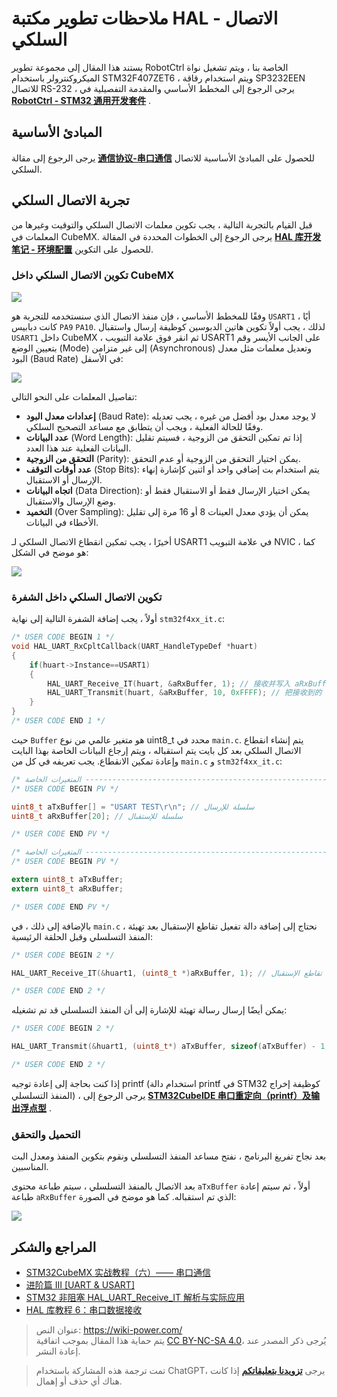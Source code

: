 # ملاحظات تطوير مكتبة HAL - الاتصال السلكي

يستند هذا المقال إلى مجموعة تطوير RobotCtrl الخاصة بنا ، ويتم تشغيل نواة الميكروكنترولر باستخدام STM32F407ZET6 ، ويتم استخدام رقاقة SP3232EEN للاتصال RS-232 ، يرجى الرجوع إلى المخطط الأساسي والمقدمة التفصيلية في [**RobotCtrl - STM32 通用开发套件**](https://wiki-power.com/ar/RobotCtrl-STM32%E9%80%9A%E7%94%A8%E5%BC%80%E5%8F%91%E5%A5%97%E4%BB%B6) .

## المبادئ الأساسية

يرجى الرجوع إلى مقالة [**通信协议-串口通信**](https://wiki-power.com/ar/%E9%80%9A%E4%BF%A1%E5%8D%8F%E8%AE%AE-%E4%B8%B2%E5%8F%A3%E9%80%9A%E4%BF%A1) للحصول على المبادئ الأساسية للاتصال السلكي.

## تجربة الاتصال السلكي

قبل القيام بالتجربة التالية ، يجب تكوين معلمات الاتصال السلكي والتوقيت وغيرها من المعلمات في CubeMX. يرجى الرجوع إلى الخطوات المحددة في المقالة [**HAL 库开发笔记 - 环境配置**](https://wiki-power.com/ar/HAL%E5%BA%93%E5%BC%80%E5%8F%91%E7%AC%94%E8%AE%B0-%E7%8E%AF%E5%A2%83%E9%85%8D%E7%BD%AE) للحصول على التكوين.

### تكوين الاتصال السلكي داخل CubeMX

![](https://wiki-media-1253965369.cos.ap-guangzhou.myqcloud.com/img/20210207100329.png)

وفقًا للمخطط الأساسي ، فإن منفذ الاتصال الذي سنستخدمه للتجربة هو `USART1` ، أيًا كانت دبابيس `PA9` `PA10`. لذلك ، يجب أولاً تكوين هاتين الدبوسين كوظيفة إرسال واستقبال `USART1` داخل CubeMX ، ثم انقر فوق علامة التبويب USART1 على الجانب الأيسر وقم بتعيين الوضع (Mode) إلى غير متزامن (Asynchronous) وتعديل معلمات مثل معدل البود (Baud Rate) في الأسفل:

![](https://wiki-media-1253965369.cos.ap-guangzhou.myqcloud.com/img/20210207100941.png)

تفاصيل المعلمات على النحو التالي:

- **إعدادات معدل البود** (Baud Rate): لا يوجد معدل بود أفضل من غيره ، يجب تعديله وفقًا للحالة الفعلية ، ويجب أن يتطابق مع مساعد التصحيح السلكي.
- **عدد البيانات** (Word Length): إذا تم تمكين التحقق من الزوجية ، فسيتم تقليل البيانات الفعلية عند هذا العدد.
- **التحقق من الزوجية** (Parity): يمكن اختيار التحقق من الزوجية أو عدم التحقق.
- **عدد أوقات التوقف** (Stop Bits): يتم استخدام بت إضافي واحد أو اثنين كإشارة إنهاء الإرسال أو الاستقبال.
- **اتجاه البيانات** (Data Direction): يمكن اختيار الإرسال فقط أو الاستقبال فقط أو وضع الإرسال والاستقبال.
- **التخميد** (Over Sampling): يمكن أن يؤدي معدل العينات 8 أو 16 مرة إلى تقليل الأخطاء في البيانات.

أخيرًا ، يجب تمكين انقطاع الاتصال السلكي لـ USART1 في علامة التبويب NVIC ، كما هو موضح في الشكل:

![](https://wiki-media-1253965369.cos.ap-guangzhou.myqcloud.com/img/20210207104641.png)

### تكوين الاتصال السلكي داخل الشفرة

أولاً ، يجب إضافة الشفرة التالية إلى نهاية `stm32f4xx_it.c`:

```c title="stm32f4xx_it.c"
/* USER CODE BEGIN 1 */
void HAL_UART_RxCpltCallback(UART_HandleTypeDef *huart)
{
    if(huart->Instance==USART1)
    {
        HAL_UART_Receive_IT(huart, &aRxBuffer, 1); // 接收并写入 aRxBuffer
        HAL_UART_Transmit(huart, &aRxBuffer, 10, 0xFFFF); // 把接收到的 aRxBuffer 发回去
    }
}
/* USER CODE END 1 */
```

حيث `Buffer` هو متغير عالمي من نوع uint8_t محدد في `main.c`. يتم إنشاء انقطاع الاتصال السلكي بعد كل بايت يتم استقباله ، ويتم إرجاع البيانات الخاصة بهذا البايت وإعادة تمكين الانقطاع. يجب تعريفه في كل من `main.c` و `stm32f4xx_it.c`:

```c title="main.c"
/* المتغيرات الخاصة -----------------------------------------------------------*/
/* USER CODE BEGIN PV */

uint8_t aTxBuffer[] = "USART TEST\r\n"; // سلسلة للإرسال
uint8_t aRxBuffer[20]; // سلسلة للإستقبال

/* USER CODE END PV */
```

```c title="stm32f4xx_it.c"
/* المتغيرات الخاصة -----------------------------------------------------------*/
/* USER CODE BEGIN PV */

extern uint8_t aTxBuffer;
extern uint8_t aRxBuffer;

/* USER CODE END PV */

```

بالإضافة إلى ذلك ، في `main.c` ، نحتاج إلى إضافة دالة تفعيل تقاطع الإستقبال بعد تهيئة المنفذ التسلسلي وقبل الحلقة الرئيسية:

```c title="main.c"
/* USER CODE BEGIN 2 */

HAL_UART_Receive_IT(&huart1, (uint8_t *)aRxBuffer, 1); // دالة تفعيل تقاطع الإستقبال

/* USER CODE END 2 */
```

يمكن أيضًا إرسال رسالة تهيئة للإشارة إلى أن المنفذ التسلسلي قد تم تشغيله:

```c title="main.c"
/* USER CODE BEGIN 2 */

HAL_UART_Transmit(&huart1, (uint8_t*) aTxBuffer, sizeof(aTxBuffer) - 1, 0xFFFF); // إرسال aTxBuffer المخصص السابق

/* USER CODE END 2 */
```

إذا كنت بحاجة إلى إعادة توجيه printf (استخدام دالة printf في STM32 كوظيفة إخراج المنفذ التسلسلي) ، يرجى الرجوع إلى [**STM32CubeIDE 串口重定向（printf）及输出浮点型**](https://wiki-power.com/ar/STM32CubeIDE%E4%B8%B2%E5%8F%A3%E9%87%8D%E5%AE%9A%E5%90%91%EF%BC%88printf%EF%BC%89%E5%8F%8A%E8%BE%93%E5%87%BA%E6%B5%AE%E7%82%B9%E5%9E%8B) .

### التحميل والتحقق

بعد نجاح تفريغ البرنامج ، نفتح مساعد المنفذ التسلسلي ونقوم بتكوين المنفذ ومعدل البت المناسبين.

بعد الاتصال بالمنفذ التسلسلي ، سيتم طباعة محتوى `aTxBuffer` أولاً ، ثم سيتم إعادة طباعة `aRxBuffer` الذي تم استقباله. كما هو موضح في الصورة:

![](https://wiki-media-1253965369.cos.ap-guangzhou.myqcloud.com/img/20210403232628.png)

## المراجع والشكر

- [STM32CubeMX 实战教程（六）—— 串口通信](https://blog.csdn.net/weixin_43892323/article/details/105339949)
- [进阶篇 III [UART & USART]](https://alchemicronin.github.io/posts/b4c69a89/#1-0-%E4%BB%80%E4%B9%88%E6%98%AFUART%E5%92%8CUSART%EF%BC%9F%E6%9C%89%E4%BB%80%E4%B9%88%E5%8C%BA%E5%88%AB%E5%98%9B%EF%BC%9F)
- [STM32 非阻塞 HAL_UART_Receive_IT 解析与实际应用](https://zhuanlan.zhihu.com/p/147414331)
- [HAL 库教程 6：串口数据接收](https://blog.csdn.net/geek_monkey/article/details/89165040)

> عنوان النص: <https://wiki-power.com/>  
> يتم حماية هذا المقال بموجب اتفاقية [CC BY-NC-SA 4.0](https://creativecommons.org/licenses/by/4.0/deed.zh)، يُرجى ذكر المصدر عند إعادة النشر.

> تمت ترجمة هذه المشاركة باستخدام ChatGPT، يرجى [**تزويدنا بتعليقاتكم**](https://github.com/linyuxuanlin/Wiki_MkDocs/issues/new) إذا كانت هناك أي حذف أو إهمال.
